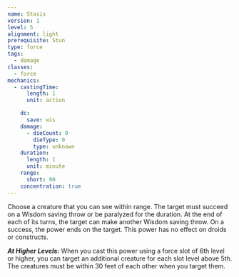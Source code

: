 ```yaml
---
name: Stasis
version: 1
level: 5
alignment: light
prerequisite: Stun
type: force
tags:
  - damage
classes:
  - force
mechanics:
  - castingTime:
      length: 1
      unit: action

    dc:
      save: wis
    damage:
      - dieCount: 0
        dieType: 0
        type: unknown
    duration:
      length: 1
      unit: minute
    range:
      short: 90
    concentration: true
---
```

Choose a creature that you can see within range. The target must succeed on a Wisdom saving throw or be paralyzed for the duration. At the end of each of its turns, the target can make another Wisdom saving throw. On a success, the power ends on the target. This power has no effect on droids or constructs. 

***__At Higher Levels__:*** When you cast this power using a force slot of 6th level or higher, you can target an additional creature for each slot level above 5th. The creatures must be within 30 feet of each other when you target them.
    